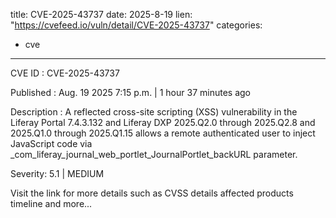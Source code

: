  
title: CVE-2025-43737
date: 2025-8-19
lien: "https://cvefeed.io/vuln/detail/CVE-2025-43737"
categories:
  - cve
---

CVE ID : CVE-2025-43737

Published :  Aug. 19
2025
7:15 p.m. | 1 hour
37 minutes ago

Description : A reflected cross-site scripting (XSS) vulnerability in the Liferay Portal 7.4.3.132
and Liferay DXP 2025.Q2.0 through 2025.Q2.8 and 2025.Q1.0 through 2025.Q1.15 allows a remote authenticated user to inject JavaScript code via _com_liferay_journal_web_portlet_JournalPortlet_backURL parameter.

Severity: 5.1 | MEDIUM

Visit the link for more details
such as CVSS details
affected products
timeline
and more...
